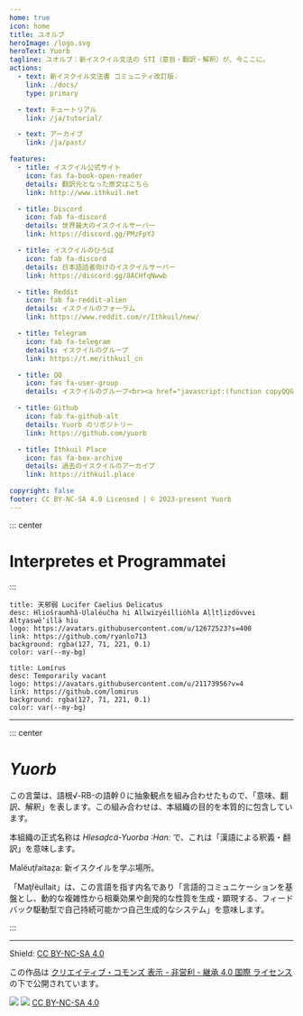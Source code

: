 ```yaml
---
home: true
icon: home
title: ユオルブ
heroImage: /logo.svg
heroText: Yuorb
tagline: ユオルブ：新イスクイル文法の STI（意旨・翻訳・解釈）が、今ここに。
actions:
  - text: 新イスクイル文法書 コミュニティ改訂版💡
    link: ./docs/
    type: primary

  - text: チュートリアル
    link: /ja/tutorial/

  - text: アーカイブ
    link: /ja/past/

features:
  - title: イスクイル公式サイト
    icon: fas fa-book-open-reader
    details: 翻訳元となった原文はこちら
    link: http://www.ithkuil.net

  - title: Discord
    icon: fab fa-discord
    details: 世界最大のイスクイルサーバー
    link: https://discord.gg/PMzFpYJ

  - title: イスクイルのひろば
    icon: fab fa-discord
    details: 日本語話者向けのイスクイルサーバー
    link: https://discord.gg/8ACHfqNwwb

  - title: Reddit
    icon: fab fa-reddit-alien
    details: イスクイルのフォーラム
    link: https://www.reddit.com/r/Ithkuil/new/

  - title: Telegram
    icon: fab fa-telegram
    details: イスクイルのグループ
    link: https://t.me/ithkuil_cn

  - title: QQ
    icon: fas fa-user-group
    details: イスクイルのグループ<br><a href="javascript:(function copyQQGroupCode() { const qqGroupCode = '865538600'; const textarea = document.createElement('textarea'); textarea.value = qqGroupCode; document.body.appendChild(textarea); textarea.select(); document.execCommand('copy'); document.body.removeChild(textarea); alert('Group number copied successfully'); })()">Click to copy the QQ group number</a>

  - title: Github
    icon: fab fa-github-alt
    details: Yuorb のリポジトリー
    link: https://github.com/yuorb

  - title: Ithkuil Place
    icon: fas fa-box-archive
    details: 過去のイスクイルのアーカイブ
    link: https://ithkuil.place

copyright: false
footer: CC BY-NC-SA 4.0 Licensed | © 2023-present Yuorb
---
```


::: center
# Interpretes et Programmatei
:::
<div class="vp-card-container">

```component VPCard
title: 天邪弱 Lucifer Caelius Delicatus
desc: Hliošraumhâ-Ulalëučha hi Allwizyëilliöhla Aḷḷtḷiẓdövvei Altyaswë’illä hiu
logo: https://avatars.githubusercontent.com/u/12672523?s=400
link: https://github.com/ryanlo713
background: rgba(127, 71, 221, 0.1)
color: var(--my-bg)
```

```component VPCard
title: Lomírus
desc: Temporarily vacant
logo: https://avatars.githubusercontent.com/u/21173956?v=4
link: https://github.com/lomirus
background: rgba(127, 71, 221, 0.1)
color: var(--my-bg)
```

</div>

------

::: center

# *Yuorb*

この言葉は、語根√-RB-の語幹０に抽象観点を組み合わせたもので、「意味、翻訳、解釈」を表します。この組み合わせは、本組織の目的を本質的に包含しています。

本組織の正式名称は *Hlesaḑcä-Yuorba :Han:* で、これは「漢語による釈義・翻訳」を意味します。

Malëuţřaitaẓa: 新イスクイルを学ぶ場所。

「Maţřëullait」は、この言語を指す内名であり「言語的コミュニケーションを基盤とし、動的な複雑性から相乗効果や創発的な性質を生成・顕現する、フィードバック駆動型で自己持続可能かつ自己生成的なシステム」を意味します。

<!----"this feedback-driven, self-sustaining, and autopoietic system that is based on linguistic communication, whose dynamic complexity generates and manifests synergistic and emergent effects and properties."---->

:::

------

Shield: [CC BY-NC-SA 4.0][cc-by-nc-sa]

この作品は [クリエイティブ・コモンズ 表示 - 非営利 - 継承 4.0 国際 ライセンス][cc-by-nc-sa] の下で公開されています。

![][cc-by-nc-sa-image] ![][cc-by-nc-sa-shield] [CC BY-NC-SA 4.0][cc-by-nc-sa]

[cc-by-nc-sa]: http://creativecommons.org/licenses/by-nc-sa/4.0/
[cc-by-nc-sa-image]: https://licensebuttons.net/l/by-nc-sa/4.0/88x31.png
[cc-by-nc-sa-shield]: https://img.shields.io/badge/License-CC%20BY--NC--SA%204.0-lightgrey.svg

